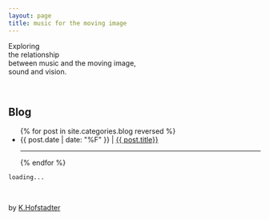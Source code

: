 ```yaml
---
layout: page
title: music for the moving image
---
```


Exploring   
the relationship   
between music and the moving image,   
sound and vision.

<br>

## Blog

<ul class="myposts">
{% for post in site.categories.blog reversed %}
    <li>{{ post.date | date: "%F" }} | <a href="{{ post.url }}">{{ post.title}}</a>
    <br>
    </li>
      <hr>
{% endfor %}
</ul>

`loading...`

<br>

by [K.Hofstadter](https://khofstadter.info)
